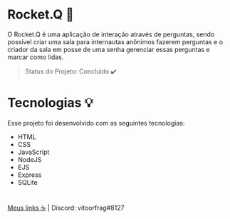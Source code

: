 # Rocket.Q 🚀
O Rocket.Q é uma aplicação de interação através de perguntas, sendo possível criar uma sala para internautas anônimos fazerem perguntas e o criador da sala em posse de uma senha gerenciar essas perguntas e marcar como lidas.
> Status do Projeto: Concluido :heavy_check_mark:

# Tecnologias 💡
Esse projeto foi desenvolvido com as seguintes tecnologias:

- HTML
- CSS
- JavaScript
- NodeJS
- EJS
- Express
- SQLite

#

[Meus links ☕](https://linktr.ee/vitoorfraga) | Discord: vitoorfrag#8127
